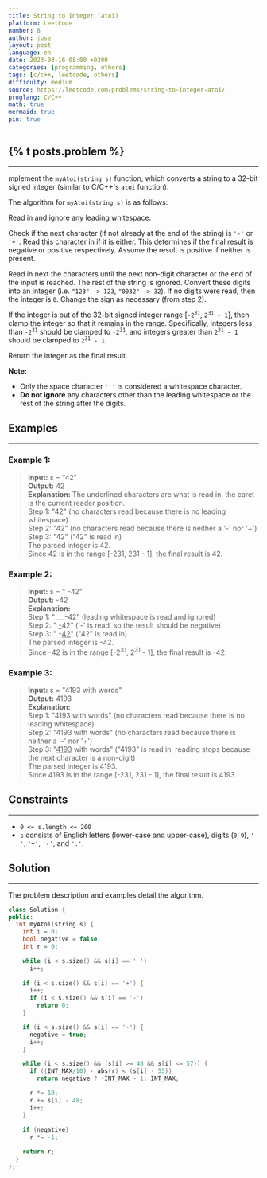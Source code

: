 ```yaml
---
title: String to Integer (atoi)
platform: LeetCode
number: 8
author: jose
layout: post
language: en
date: 2023-03-16 08:00 +0300
categories: [programming, others]
tags: [c/c++, leetcode, others]
difficulty: medium
source: https://leetcode.com/problems/string-to-integer-atoi/
proglang: C/C++
math: true
mermaid: true
pin: true
---
```

## {% t posts.problem %}
---
mplement the `myAtoi(string s)` function, which converts a string to a 32-bit signed integer (similar to C/C++'s `atoi` function).  

The algorithm for `myAtoi(string s)` is as follows:  

Read in and ignore any leading whitespace.  

Check if the next character (if not already at the end of the string) is `'-'` or `'+'`. Read this character in if it is either. This determines if the final result is negative or positive respectively. Assume the result is positive if neither is present.  

Read in next the characters until the next non-digit character or the end of the input is reached. The rest of the string is ignored.
Convert these digits into an integer (i.e. `"123" -> 123`, `"0032" -> 32`). If no digits were read, then the integer is `0`. Change the sign as necessary (from step 2).  

If the integer is out of the 32-bit signed integer range [<code>-2<sup>31</sup></code>, <code>2<sup>31</sup> - 1</code>], then clamp the integer so that it remains in the range. Specifically, integers less than <code>-2<sup>31</sup></code> should be clamped to <code>-2<sup>31</sup></code>, and integers greater than <code>2<sup>31</sup> - 1</code> should be clamped to <code>2<sup>31</sup> - 1</code>.  

Return the integer as the final result.  

**Note:**  
* Only the space character `' '` is considered a whitespace character.  
* **Do not ignore** any characters other than the leading whitespace or the rest of the string after the digits.  

## Examples
---
### **Example 1:**  
>**Input:** s = "42"  
>**Output:** 42  
>**Explanation:** The underlined characters are what is read in, the caret is the current reader position.  
>Step 1: "42" (no characters read because there is no leading whitespace)  
>Step 2: "42" (no characters read because there is neither a '-' nor '+')  
>Step 3: "42" ("42" is read in)  
>The parsed integer is 42.  
>Since 42 is in the range [-231, 231 - 1], the final result is 42.  
  
### **Example 2:**  
>**Input:** s = "   -42"  
>**Output:** -42  
>**Explanation:**  
>Step 1: "___-42" (leading whitespace is read and ignored)  
>Step 2: "   <u>-</u>42" ('-' is read, so the result should be negative)  
>Step 3: "   -<u>42</u>" ("42" is read in)  
>The parsed integer is -42.  
>Since -42 is in the range [-2<sup>31</sup>, 2<sup>31</sup> - 1], the final result is -42.  

### **Example 3:**  
>**Input:** s = "4193 with words"  
>**Output:** 4193  
>**Explanation:**  
>Step 1: "4193 with words" (no characters read because there is no leading whitespace)  
>Step 2: "4193 with words" (no characters read because there is neither a '-' nor '+')  
>Step 3: "<u>4193</u> with words" ("4193" is read in; reading stops because the next character is a non-digit)  
>The parsed integer is 4193.  
>Since 4193 is in the range [-231, 231 - 1], the final result is 4193.  

## Constraints
---
- `0 <= s.length <= 200`
- `s` consists of English letters (lower-case and upper-case), digits (`0-9`), `' '`, `'+'`, `'-'`, and `'.'`.

## Solution
---
The problem description and examples detail the algorithm.

```c++
class Solution {
public:
  int myAtoi(string s) {
    int i = 0;
    bool negative = false;
    int r = 0;

    while (i < s.size() && s[i] == ' ')
      i++;
    
    if (i < s.size() && s[i] == '+') {
      i++;
      if (i < s.size() && s[i] == '-')
        return 0;
    }

    if (i < s.size() && s[i] == '-') {
      negative = true;
      i++;
    }

    while (i < s.size() && (s[i] >= 48 && s[i] <= 57)) {
      if ((INT_MAX/10) - abs(r) < (s[i] - 55))
        return negative ? -INT_MAX - 1: INT_MAX;

      r *= 10;
      r += s[i] - 48;
      i++;
    }
    
    if (negative)
      r *= -1;

    return r;
  }
};
```
